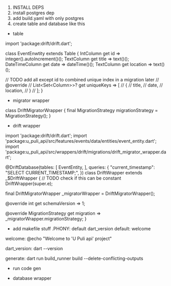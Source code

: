 1. INSTALL DEPS
1. install postgres dep
2. add build.yaml with only postgres 
3. create table and database like this 
- table 

import 'package:drift/drift.dart';

class EventEnwtity extends Table {
  IntColumn get id => integer().autoIncrement()();
  TextColumn get title => text()();
  DateTimeColumn get date => dateTime()();
  TextColumn get location => text()();

  // TODO add all except id to combined unique index in a migration later
  // @override
  // List<Set<Column<Object>>>? get uniqueKeys => [
  //       {
  //         title,
  //         date,
  //         location,
  //       }
  //     ];
}

- migrator wrapper

class DriftMigratorWrapper {
  final MigrationStrategy migrationStrategy = MigrationStrategy();
}

- drift wrapper 

import 'package:drift/drift.dart';
import 'package:u_puli_api/src/features/events/data/entities/event_entity.dart';
import 'package:u_puli_api/src/wrappers/drift/migrations/drift_migrator_wrapper.dart';

@DriftDatabase(tables: [
  EventEntity,
], queries: {
  "current_timestamp": "SELECT CURRENT_TIMESTAMP;",
})
class DriftWrapper extends _$DriftWrapper {
  // TODO check if this can be constant
  DriftWrapper(super.e);

  final DriftMigratorWrapper _migratorWrapper = DriftMigratorWrapper();

  @override
  int get schemaVersion => 1;

  @override
  MigrationStrategy get migration => _migratorWrapper.migrationStrategy;
}

- add makefile stuff
.PHONY: default dart_version
default: welcome

welcome:
	@echo "Welcome to 'U Puli api' project"

dart_version: 
	dart --version

generate:
	dart run build_runner build --delete-conflicting-outputs

- run code gen


- database wrapper